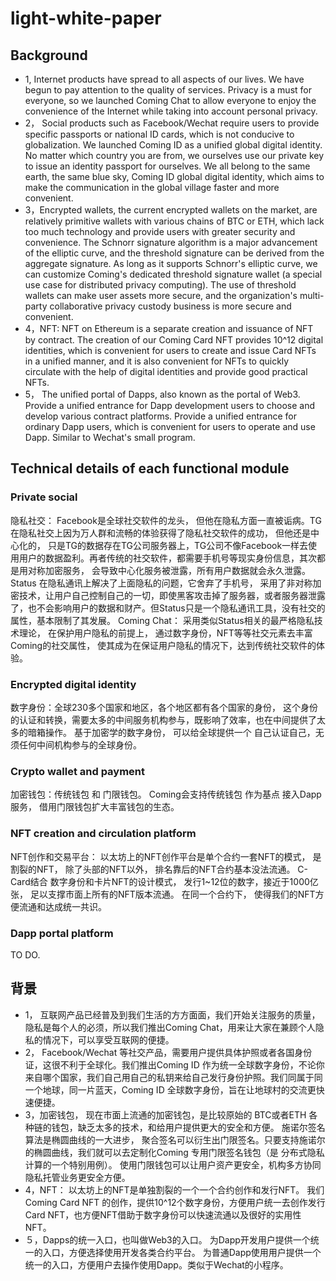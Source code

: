 # light-white-paper
## Background
- 1, Internet products have spread to all aspects of our lives. We have begun to pay attention to the quality of services. Privacy is a must for everyone, so we launched Coming Chat to allow everyone to enjoy the convenience of the Internet while taking into account personal privacy.
- 2， Social products such as Facebook/Wechat require users to provide specific passports or national ID cards, which is not conducive to globalization. We launched Coming ID as a unified global digital identity. No matter which country you are from, we ourselves use our private key to issue an identity passport for ourselves. We all belong to the same earth, the same blue sky, Coming ID global digital identity, which aims to make the communication in the global village faster and more convenient.
- 3，Encrypted wallets, the current encrypted wallets on the market, are relatively primitive wallets with various chains of BTC or ETH, which lack too much technology and provide users with greater security and convenience. The Schnorr signature algorithm is a major advancement of the elliptic curve, and the threshold signature can be derived from the aggregate signature. As long as it supports Schnorr's elliptic curve, we can customize Coming's dedicated threshold signature wallet (a special use case for distributed privacy computing). The use of threshold wallets can make user assets more secure, and the organization's multi-party collaborative privacy custody business is more secure and convenient.
- 4，NFT: NFT on Ethereum is a separate creation and issuance of NFT by contract. The creation of our Coming Card NFT provides 10^12 digital identities, which is convenient for users to create and issue Card NFTs in a unified manner, and it is also convenient for NFTs to quickly circulate with the help of digital identities and provide good practical NFTs.
- 5， The unified portal of Dapps, also known as the portal of Web3. Provide a unified entrance for Dapp development users to choose and develop various contract platforms. Provide a unified entrance for ordinary Dapp users, which is convenient for users to operate and use Dapp. Similar to Wechat's small program.

## Technical details of each functional module
### Private social
隐私社交： Facebook是全球社交软件的龙头， 但他在隐私方面一直被诟病。TG在隐私社交上因为万人群和流畅的体验获得了隐私社交软件的成功， 但他还是中心化的， 只是TG的数据存在TG公司服务器上，TG公司不像Facebook一样去使用用户的数据盈利。再者传统的社交软件，都需要手机号等现实身份信息，其次都是用对称加密服务， 会导致中心化服务被泄露，所有用户数据就会永久泄露。
Status 在隐私通讯上解决了上面隐私的问题，它舍弃了手机号， 采用了非对称加密技术，让用户自己控制自己的一切，即使黑客攻击掉了服务器，或者服务器泄露了，也不会影响用户的数据和财产。但Status只是一个隐私通讯工具，没有社交的属性，基本限制了其发展。
Coming Chat： 采用类似Status相关的最严格隐私技术理论， 在保护用户隐私的前提上， 通过数字身份，NFT等等社交元素去丰富Coming的社交属性， 使其成为在保证用户隐私的情况下，达到传统社交软件的体验。
### Encrypted digital identity
数字身份：全球230多个国家和地区，各个地区都有各个国家的身份， 这个身份的认证和转换，需要太多的中间服务机构参与，既影响了效率，也在中间提供了太多的暗箱操作。
基于加密学的数字身份， 可以给全球提供一个 自己认证自己，无须任何中间机构参与的全球身份。
### Crypto wallet and payment
加密钱包：传统钱包 和 门限钱包。  Coming会支持传统钱包 作为基点 接入Dapp服务， 借用门限钱包扩大丰富钱包的生态。
### NFT creation and circulation platform
NFT创作和交易平台： 以太坊上的NFT创作平台是单个合约一套NFT的模式， 是割裂的NFT， 除了头部的NFT以外， 排名靠后的NFT合约基本没法流通。
C-Card结合 数字身份和卡片NFT的设计模式， 发行1~12位的数字，接近于1000亿张， 足以支撑市面上所有的NFT版本流通。 在同一个合约下， 使得我们的NFT方便流通和达成统一共识。
### Dapp portal platform
TO DO.

## 背景
- 1， 互联网产品已经普及到我们生活的方方面面，我们开始关注服务的质量，隐私是每个人的必须，所以我们推出Coming Chat，用来让大家在兼顾个人隐私的情况下，可以享受互联网的便捷。
- 2， Facebook/Wechat 等社交产品，需要用户提供具体护照或者各国身份证，这很不利于全球化。我们推出Coming ID 作为统一全球数字身份，不论你来自哪个国家，我们自己用自己的私钥来给自己发行身份护照。我们同属于同一个地球，同一片蓝天，Coming ID 全球数字身份，旨在让地球村的交流更快速便捷。
- 3，加密钱包， 现在市面上流通的加密钱包，是比较原始的 BTC或者ETH 各种链的钱包，缺乏太多的技术，和给用户提供更大的安全和方便。 施诺尔签名算法是椭圆曲线的一大进步， 聚合签名可以衍生出门限签名。只要支持施诺尔的椭圆曲线，我们就可以去定制化Coming 专用门限签名钱包（是 分布式隐私计算的一个特别用例）。 使用门限钱包可以让用户资产更安全，机构多方协同隐私托管业务更安全方便。
- 4，NFT： 以太坊上的NFT是单独割裂的一个一个合约创作和发行NFT。 我们Coming Card NFT 的创作，提供10^12个数字身份，方便用户统一去创作发行Card NFT，也方便NFT借助于数字身份可以快速流通以及很好的实用性NFT。
- ５，Dapps的统一入口，也叫做Web3的入口。 为Dapp开发用户提供一个统一的入口，方便选择使用开发各类合约平台。 为普通Dapp使用用户提供一个统一的入口，方便用户去操作使用Dapp。类似于Wechat的小程序。  
